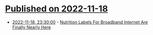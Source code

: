 # [Published on 2022-11-18](index.md)

* [2022-11-18, 23:30:00](https://tech.slashdot.org/story/22/11/18/226235/nutrition-labels-for-broadband-internet-are-finally-nearly-here?utm_source=rss1.0mainlinkanon&utm_medium=feed) - [Nutrition Labels For Broadband Internet Are Finally Nearly Here](https://tech.slashdot.org/story/22/11/18/226235/nutrition-labels-for-broadband-internet-are-finally-nearly-here?utm_source=rss1.0mainlinkanon&utm_medium=feed)
